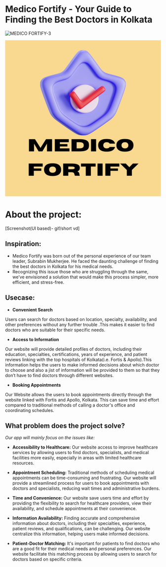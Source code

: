 # Medico Fortify - Your Guide to Finding the Best Doctors in Kolkata

![MEDICO FORTIFY-3](https://github.com/Kartick-Basak/Project/assets/142428805/ac2147d7-11e2-4ff8-8657-379636922cbc)
<br />

![MEDICO FORTIFY-3](logo.png)

# About the project:
[Screenshot(UI based)- gif/short vd]



## Inspiration:
- Medico Fortify was born out of the personal experience of our team leader, Subrabin Mukherjee. He faced the daunting challenge of finding the best doctors in Kolkata for his medical needs. 
- Recognizing this issue those who are struggling through the same, we’ve envisioned a solution that would make this process simpler, more efficient, and stress-free.

## Usecase:
- **Convenient Search**

Users can search for doctors based on location, specialty,  availability, and other preferences without any further trouble .This makes it easier to find doctors who are suitable for their specific needs.

- **Access to Information**

Our website will provide detailed profiles of doctors, including their education, specialties, certifications, years of experience, and patient reviews linking with the top hospitals of Kolkata(i.e. Fortis & Apollo).This information helps the users to make informed decisions about which doctor to choose and also a jist of information will be provided to them so that they don’t have to find doctors through different websites.

- **Booking Appointments**

Our Website allows the users to book appointments directly through the website linked with Fortis and Apollo, Kolkata. This can save time and effort compared to traditional methods of calling a doctor's office and coordinating schedules.


## What problem does the project solve?
   *Our app will mainly focus on the issues like:*
   
- **Accessibility to Healthcare:** Our website access to improve healthcare services by allowing users to find doctors, specialists, and medical facilities more easily, especially in areas with limited healthcare resources.

- **Appointment Scheduling:** Traditional methods of scheduling medical appointments can be time-consuming and frustrating. Our website will provide a streamlined process for users to book appointments with doctors and specialists, reducing wait times and administrative burdens.

- **Time and Convenience:** Our website save users time and effort by providing the flexibility to search for healthcare providers, view their availability, and schedule appointments at their convenience.

- **Information Availability:** Finding accurate and comprehensive information about doctors, including their specialties, experience, patient reviews, and qualifications, can be challenging. Our website centralize this information, helping users make informed decisions.

- **Patient-Doctor Matching:** It's important for patients to find doctors who are a good fit for their medical needs and personal preferences. Our website facilitate this matching process by allowing users to search for doctors based on specific criteria.
